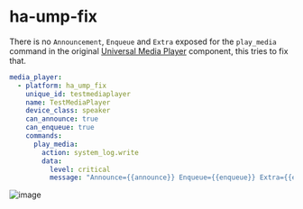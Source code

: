 # ha-ump-fix

There is no `Announcement`, `Enqueue` and `Extra` exposed for the `play_media` command in the original [Universal Media Player](https://www.home-assistant.io/integrations/universal/) component, this tries to fix that.

```yaml
media_player:
  - platform: ha_ump_fix
    unique_id: testmediaplayer
    name: TestMediaPlayer
    device_class: speaker
    can_announce: true
    can_enqueue: true
    commands:
      play_media:
        action: system_log.write
        data:
          level: critical
          message: "Announce={{announce}} Enqueue={{enqueue}} Extra={{extra}}"
```

![image](https://github.com/user-attachments/assets/4a82d7f1-8791-45c8-a024-f2c4f04fdde4)
